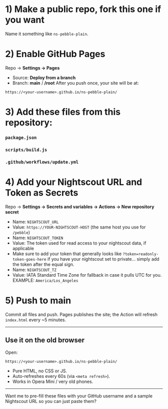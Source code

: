 # 1) Make a public repo, fork this one if you want

Name it something like `ns-pebble-plain`.

# 2) Enable GitHub Pages

Repo → **Settings → Pages**

* Source: **Deploy from a branch**
* Branch: **main** / **/root**
  After you push once, your site will be at:

```
https://<your-username>.github.io/ns-pebble-plain/
```

# 3) Add these files from this repository:

### `package.json`
### `scripts/build.js`
### `.github/workflows/update.yml`


# 4) Add your Nightscout URL and Token as Secrets

Repo → **Settings → Secrets and variables → Actions → New repository secret**

* Name: `NIGHTSCOUT_URL`
* Value: `https://YOUR-NIGHTSCOUT-HOST` (the same host you use for `/pebble`)
* Name: `NIGHTSCOUT_TOKEN`
* Value: The token used for read access to your nightscout data, if applicable
* Make sure to add your token that generally looks like `?token=readonly-token-goes-here` if you have your nightscout set to private... simply add the token after the equal sign.
* Name: `NIGHTSCOUT_TZ`
* Value: IATA Standard Time Zone for fallback in case it pulls UTC for you. EXAMPLE: `America/Los_Angeles`

# 5) Push to main

Commit all files and push. Pages publishes the site; the Action will refresh `index.html` every ~5 minutes.

---

## Use it on the old browser

Open:

```
https://<your-username>.github.io/ns-pebble-plain/
```

* Pure HTML, no CSS or JS.
* Auto-refreshes every 60s (via `<meta refresh>`).
* Works in Opera Mini / very old phones.

---



Want me to pre-fill these files with your GitHub username and a sample Nightscout URL so you can just paste them?
